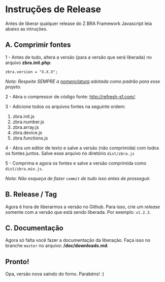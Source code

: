 # Instruções de Release

Antes de liberar qualquer release do Z.BRA Framework Javascript leia abaixo as intruções.

## A. Comprimir fontes

1 - Antes de tudo, altera a versão (para a versão que será liberada) no arquivo **zbra.init.php**:

    zbra.version = "X.X.X";
    
_Nota: Respeite SEMPRE a  [nomenclatura](/releases/nomenclatura.md) adotada como padrão para esse projeto._
  
  
2 - Abra o compressor de código fonte: http://refresh-sf.com/.

3 - Adicione todos os arquivos fontes na seguinte ordem:

1.  zbra.init.js
2.  zbra.number.js
2.  zbra.array.js
3.  zbra.device.js
4.  zbra.functions.js

4 - Abra um editor de texto e salve a versão (não comprimida) com todos os fontes juntos. Salve esse arquivo no diretório ```dist/zbra.js```

5 - Comprima e agora os fontes e salve a versão comprimida como ```dist/zbra.min.js```.

_Nota: Não esqueça de fazer ```commit``` de tudo isso antes de prosseguir._

## B. Release / Tag
Agora é hora de liberarmos a versão no Github. Para isso, crie um _release_ somente com a versão que está sendo liberada. Por exemplo: ```v1.2.3```.

## C. Documentação
Agora só falta você fazer a documentação da liberação.
Faça isso no branche ```master``` no arquivo: **/doc/downloads.md**.

## Pronto!
Opa, versão nova saindo do forno. Parabéns! :)
